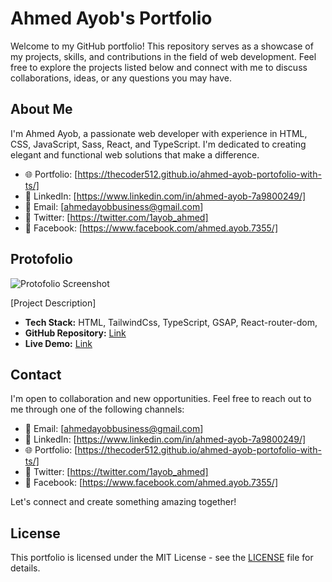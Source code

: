 # Ahmed Ayob's Portfolio

Welcome to my GitHub portfolio! This repository serves as a showcase of my projects, skills, and contributions in the field of web development. Feel free to explore the projects listed below and connect with me to discuss collaborations, ideas, or any questions you may have.

## About Me

I'm Ahmed Ayob, a passionate web developer with experience in HTML, CSS, JavaScript, Sass, React, and TypeScript. I'm dedicated to creating elegant and functional web solutions that make a difference.

-   🌐 Portfolio: [https://thecoder512.github.io/ahmed-ayob-portofolio-with-ts/]
-   💼 LinkedIn: [https://www.linkedin.com/in/ahmed-ayob-7a9800249/]
-   📧 Email: [ahmedayobbusiness@gmail.com]
-   📱 Twitter: [https://twitter.com/1ayob_ahmed]
-   📱 Facebook: [https://www.facebook.com/ahmed.ayob.7355/]

## Protofolio

![Protofolio Screenshot](./public/overview.png)

[Project Description]

-   **Tech Stack:** HTML, TailwindCss, TypeScript, GSAP, React-router-dom, 
-   **GitHub Repository:** [Link]([https://github.com/thecoder512/ahmed-ayob-portofolio-with-ts](https://github.com/thecoder512/summrize-app-tsx/))
-   **Live Demo:** [Link]([https://thecoder512.github.io/ahmed-ayob-portofolio-with-ts/](https://thecoder512.github.io/summrize-app-tsx/))

## Contact

I'm open to collaboration and new opportunities. Feel free to reach out to me through one of the following channels:

-   📧 Email: [ahmedayobbusiness@gmail.com]
-   💼 LinkedIn: [https://www.linkedin.com/in/ahmed-ayob-7a9800249/]
-   🌐 Portfolio: [https://thecoder512.github.io/ahmed-ayob-portofolio-with-ts/]
-   📱 Twitter: [https://twitter.com/1ayob_ahmed]
-   📱 Facebook: [https://www.facebook.com/ahmed.ayob.7355/]

Let's connect and create something amazing together!

## License

This portfolio is licensed under the MIT License - see the [LICENSE](LICENSE) file for details.
